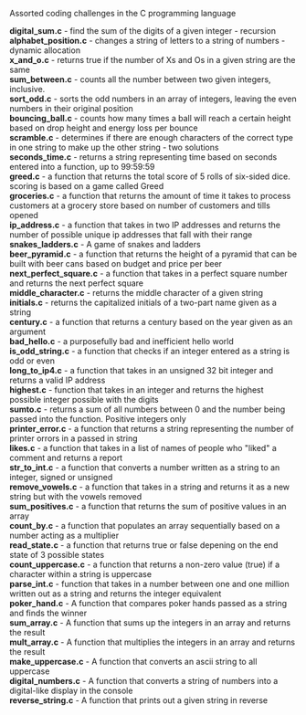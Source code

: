 Assorted coding challenges in the C programming language<br>

<b>digital_sum.c</b>        - find the sum of the digits of a given integer - recursion<br>
<b>alphabet_position.c</b>  - changes a string of letters to a string of numbers - dynamic allocation<br>
<b>x_and_o.c</b>            - returns true if the number of Xs and Os in a given string are the same<br>
<b>sum_between.c</b>        - counts all the number between two given integers, inclusive. <br>
<b>sort_odd.c</b>           - sorts the odd numbers in an array of integers, leaving the even numbers in their original position<br>
<b>bouncing_ball.c</b>      - counts how many times a ball will reach a certain height based on drop height and energy loss per bounce<br>
<b>scramble.c</b>           - determines if there are enough characters of the correct type in one string to make up the other string - two solutions<br>
<b>seconds_time.c</b>       - returns a string representing time based on seconds entered into a function, up to 99:59:59<br>
<b>greed.c</b>              - a function that returns the total score of 5 rolls of six-sided dice. scoring is based on a game called Greed<br>
<b>groceries.c</b>          - a function that returns the amount of time it takes to process customers at a grocery store based on number of customers and tills opened<br>
<b>ip_address.c</b>         - a function that takes in two IP addresses and returns the number of possible unique ip addresses that fall with their range<br>
<b>snakes_ladders.c</b>     - A game of snakes and ladders<br>
<b>beer_pyramid.c</b>       - a function that returns the height of a pyramid that can be built with beer cans based on budget and price per beer<br>
<b>next_perfect_square.c</b> - a function that takes in a perfect square number and returns the next perfect square<br>
<b>middle_character.c</b>   - returns the middle character of a given string<br>
<b>initials.c</b>           - returns the capitalized initials of a two-part name given as a string<br>
<b>century.c</b>            - a function that returns a century based on the year given as an argument<br>
<b>bad_hello.c</b>          - a purposefully bad and inefficient hello world<br>
<b>is_odd_string.c</b>      - a function that checks if an integer entered as a string is odd or even<br>
<b>long_to_ip4.c</b>        - a function that takes in an unsigned 32 bit integer and returns a valid IP address<br>
<b>highest.c</b>            - function that takes in an integer and returns the highest possible integer possible with the digits <br>
<b>sumto.c</b>              - returns a sum of all numbers between 0 and the number being passed into the function. Positive integers only<br>
<b>printer_error.c</b>      - a function that returns a string representing the number of printer orrors in a passed in string<br>
<b>likes.c</b>              - a function that takes in a list of names of people who "liked" a comment and returns a report<br>
<b>str_to_int.c</b>         - a function that converts a number written as a string to an integer, signed or unsigned<br>
<b>remove_vowels.c</b>      - a function that takes in a string and returns it as a new string but with the vowels removed<br>
<b>sum_positives.c</b>      - a function that returns the sum of positive values in an array<br>
<b>count_by.c</b>           - a function that populates an array sequentially based on a number acting as a multiplier<br>
<b>read_state.c</b>         - a function that returns true or false depening on the end state of 3 possible states<br>
<b>count_uppercase.c</b>    - a function that returns a non-zero value (true) if a character within a string is uppercase<br>
<b>parse_int.c</b>          - function that takes in a number between one and one million written out as a string and returns the integer equivalent<br>
<b>poker_hand.c</b>         - A function that compares poker hands passed as a string and finds the winner<br>
<b>sum_array.c</b>          - A function that sums up the integers in an array and returns the result<br>
<b>mult_array.c</b>         - A function that multiplies the integers in an array and returns the result<br>
<b>make_uppercase.c</b>     - A function that converts an ascii string to all uppercase<br>
<b>digital_numbers.c</b>    - A function that converts a string of numbers into a digital-like display in the console<br>
<b>reverse_string.c</b>     - A function that prints out a given string in reverse
<b></b><br>